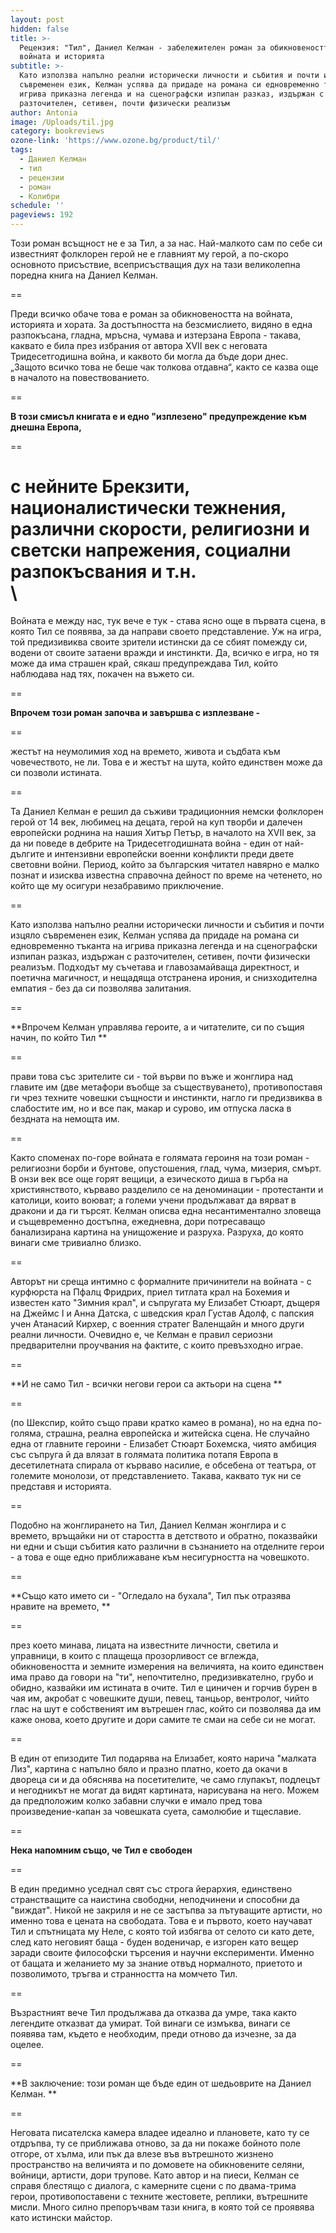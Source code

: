 ```yaml
---
layout: post
hidden: false
title: >-
  Рецензия: "Тил", Даниел Келман - забележителен роман за обикновеността на
  войната и историята
subtitle: >-
  Като използва напълно реални исторически личности и събития и почти изцяло
  съвременен език, Келман успява да придаде на романа си едновременно тъканта на
  игрива приказна легенда и на сценографски изпипан разказ, издържан с
  разточителен, сетивен, почти физически реализъм
author: Antonia
image: /Uploads/til.jpg
category: bookreviews
ozone-link: 'https://www.ozone.bg/product/til/'
tags:
  - Даниел Келман
  - тил
  - рецензии
  - роман
  - Колибри
schedule: ''
pageviews: 192
---
```

Този роман всъщност не е за Тил, а за нас. Най-малкото сам по себе си известният фолклорен герой не е главният му герой, а по-скоро основното присъствие, всеприсъстващия дух на тази великолепна поредна книга на Даниел Келман. 

\==

Преди всичко обаче това е роман за обикновеността на войната, историята и хората. За достъпността на безсмислието, видяно в една разпокъсана, гладна, мръсна, чумава и изтерзана Европа - такава, каквато е била през избрания от автора XVII век с неговата Тридесетгодишна война, и каквото би могла да бъде дори днес. „Защото всичко това не беше чак толкова отдавна“, както се казва още в началото на повествованието. 

\==

**В този смисъл книгата е и едно "изплезено" предупреждение към днешна Европа,**

\==

с нейните Брекзити, националистически тежнения, различни скорости, религиозни и светски напрежения, социални разпокъсвания и т.н. \
\
==

Войната е между нас, тук вече е тук - става ясно още в първата сцена, в която Тил се появява, за да направи своето представление. Уж на игра, той предизивиква своите зрители истински да се сбият помежду си, водени от своите затаени вражди и инстинкти. Да, всичко е игра, но тя може да има страшен край, сякаш предупреждава Тил, който наблюдава над тях, покачен на въжето си. 

\==

**Впрочем този роман започва и завършва с изплезване -**

\==

жестът на неумолимия ход на времето, живота и съдбата към човечеството, не ли. Това е и жестът на шута, който единствен може да си позволи истината. 

\==

Та Даниел Келман е решил да съживи традиционния немски фолклорен герой от 14 век, любимец на децата, герой на куп творби и далечен европейски роднина на нашия Хитър Петър, в началото на XVII век, за да ни поведе в дебрите на Тридесетгодишната война - един от най-дългите и интензивни европейски военни конфликти преди двете световни войни. Период, който за българския читател навярно е малко познат и изисква известна справочна дейност по време на четенето, но който ще му осигури незабравимо приключение. 

\==

Като използва напълно реални исторически личности и събития и почти изцяло съвременен език, Келман успява да придаде на романа си едновременно тъканта на игрива приказна легенда и на сценографски изпипан разказ, издържан с разточителен, сетивен, почти физически реализъм. Подходът му съчетава и главозамайваща директност, и поетична магичност, и нещадяща отстранена ирония, и снизходителна емпатия - без да си позволява залитания. 

\==

**Впрочем Келман управлява героите, а и читателите, си по същия начин, по който Тил **

\==

прави това със зрителите си - той върви по въже и жонглира над главите им (две метафори въобще за съществуването), противопоставя ги чрез техните човешки същности и инстинкти, нагло ги предизвиква в слабостите им, но и все пак, макар и сурово, им отпуска ласка в бездната на немощта им.  

\==

Както споменах по-горе войната е голямата героиня на този роман - религиозни борби и бунтове, опустошения, глад, чума, мизерия, смърт. В онзи век все още горят вещици, а езическото диша в гърба на християнството, кърваво разделило се на деноминации - протестанти и католици, които воюват; а големи учени продължават да вярват в дракони и да ги търсят. Келман описва една несантиментално зловеща и същевременно достъпна, ежедневна, дори потресаващо банализирана картина на унищожение и разруха. Разруха, до която винаги сме тривиално близко. 

\==

Авторът ни среща интимно с формалните причинители на войната - с курфюрста на Пфалц Фридрих, приел титлата крал на Бохемия и известен като "Зимния крал", и съпругата му Елизабет Стюарт, дъщеря на Джеймс I и Анна Датска, с шведския крал Густав Адолф, с папския учен Атанасий Кирхер, с военния стратег Валенщайн и много други реални личности. Очевидно е, че Келман е правил сериозни предварителни проучвания на фактите, с които превъзходно играе.

\==

**И не само Тил - всички негови герои са актьори на сцена **

\==

(по Шекспир, който също прави кратко камео в романа), но на една по-голяма, страшна, реална европейска и житейска сцена. Не случайно една от главните героини - Елизабет Стюарт Бохемска, чиято амбиция със съпруга й да влязат в голямата политика потапя Европа в десетилетната спирала от кърваво насилие, е обсебена от театъра, от големите монолози, от представлението. Такава, каквато тук ни се представя и историята.

\==

Подобно на жонглирането на Тил, Даниел Келман жонглира и с времето, връщайки ни от старостта в детството и обратно, показвайки ни едни и същи събития като различни в съзнанието на отделните герои - а това е още едно приближаване към несигурността на човешкото. 

\==

**Също като името си - "Огледало на бухала", Тил пък отразява нравите на времето, **

\==

през което минава, лицата на известните личности, светила и управници, в които с плащеща прозорливост се вглежда, обикновеността и земните измерения на величията, на които единствен има право да говори на "ти", непочтително, предизивкателно, грубо и обидно, казвайки им истината в очите. Тил е циничен и горчив бурен в чая им, акробат с човешките души, певец, танцьор, вентролог, чийто глас на шут е собственият им вътрешен глас, който си позволява да им каже онова, което другите и дори самите те смаи на себе си не могат.

\==

В един от епизодите Тил подарява на Елизабет, която нарича "малката Лиз", картина с напълно бяло и празно платно, което да окачи в двореца си и да обяснява на посетителите, че само глупакът, подлецът и негодникът не могат да видят картината, нарисувана на него. Можем да предположим колко забавни случки е имало пред това произведение-капан за човешката суета, самолюбие и тщеславие.  

\==

**Нека напомним също, че Тил е свободен**

\==

В един предимно уседнал свят със строга йерархия, единствено странстващите са наистина свободни, неподчинени и способни да "виждат". Никой не закриля и не се застъпва за пътуващите артисти, но именно това е цената на свободата. Това е и първото, което научават Тил и спътницата му Неле, с която той избягва от селото си като дете, след като неговият баща - буден воденичар, е изгорен като вещер заради своите философски търсения и научни експерименти. Именно от бащата и желанието му за знание отвъд нормалното, приетото и позволимото, тръгва и странността на момчето Тил. 

\==

Възрастният вече Тил продължава да отказва да умре, така както легендите отказват да умират. Той винаги се измъква, винаги се появява там, където е необходим, преди отново да изчезне, за да оцелее. 

\==

**В заключение: този роман ще бъде един от шедьоврите на Даниел Келман. **

\==

Неговата писателска камера владее идеално и плановете, като ту се отдръпва, ту се приближава отново, за да ни покаже бойното поле отгоре, от хълма, или пък да влезе във вътрешното жизнено пространство на величията и по домовете на обикновените селяни, войници, артисти, дори трупове. Като автор и на пиеси, Келман се справя блестящо с диалога, с камерните сцени с по двама-трима герои, противопоставени с техните жестовете, реплики, вътрешните мисли. Много силно препоръчвам тази книга, в която той се проявява като истински майстор.

